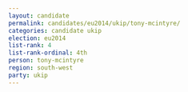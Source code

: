 ```yaml
---
layout: candidate
permalink: candidates/eu2014/ukip/tony-mcintyre/
categories: candidate ukip
election: eu2014
list-rank: 4
list-rank-ordinal: 4th
person: tony-mcintyre
region: south-west
party: ukip
---
```

